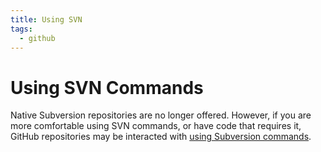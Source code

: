 ```yaml
---
title: Using SVN
tags:
  - github
---
```

# Using SVN Commands

Native Subversion repositories are no longer offered. However, if you are more comfortable using SVN commands, or have code that requires it, GitHub repositories may be interacted with [using Subversion commands](https://help.github.com/articles/support-for-subversion-clients/).
